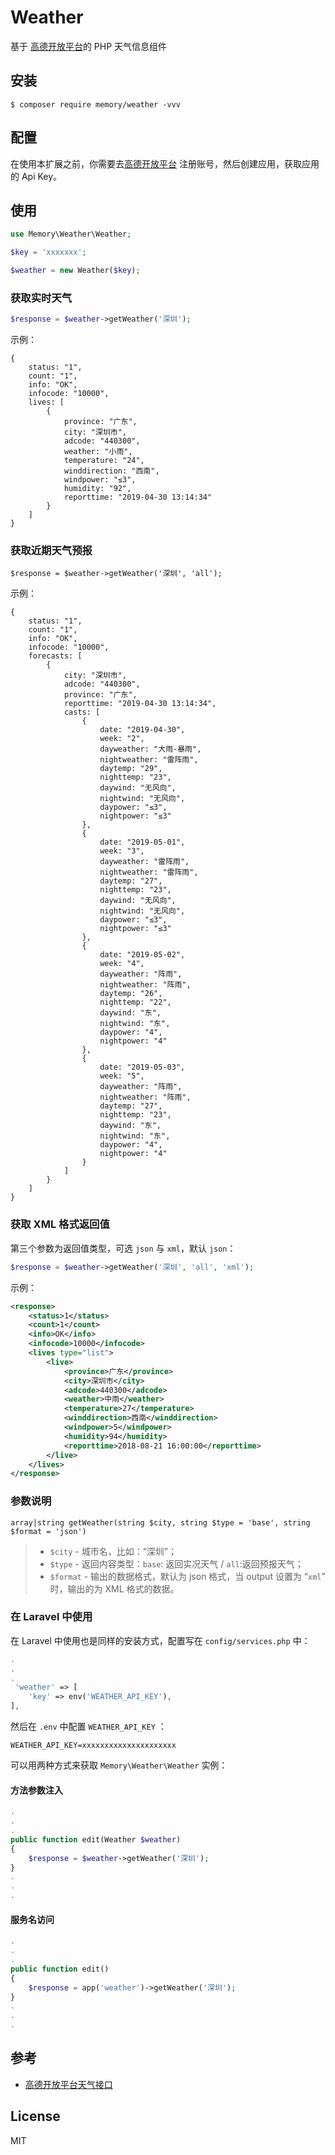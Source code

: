 # Weather
基于 [高德开放平台](https://lbs.amap.com/dev/id/newuser)的 PHP 天气信息组件

## 安装
```ssh
$ composer require memory/weather -vvv
```

## 配置
在使用本扩展之前，你需要去[高德开放平台](https://lbs.amap.com/dev/id/newuser) 注册账号，然后创建应用，获取应用的 Api Key。

## 使用
```php
use Memory\Weather\Weather;

$key = 'xxxxxxx';

$weather = new Weather($key);
```

### 获取实时天气
```php
$response = $weather->getWeather('深圳');
```
示例：
```
{
    status: "1",
    count: "1",
    info: "OK",
    infocode: "10000",
    lives: [
        {
            province: "广东",
            city: "深圳市",
            adcode: "440300",
            weather: "小雨",
            temperature: "24",
            winddirection: "西南",
            windpower: "≤3",
            humidity: "92",
            reporttime: "2019-04-30 13:14:34"
        }
    ]
}
```

### 获取近期天气预报

```
$response = $weather->getWeather('深圳', 'all');
```
示例：
```
{
    status: "1",
    count: "1",
    info: "OK",
    infocode: "10000",
    forecasts: [
        {
            city: "深圳市",
            adcode: "440300",
            province: "广东",
            reporttime: "2019-04-30 13:14:34",
            casts: [
                {
                    date: "2019-04-30",
                    week: "2",
                    dayweather: "大雨-暴雨",
                    nightweather: "雷阵雨",
                    daytemp: "29",
                    nighttemp: "23",
                    daywind: "无风向",
                    nightwind: "无风向",
                    daypower: "≤3",
                    nightpower: "≤3"
                },
                {
                    date: "2019-05-01",
                    week: "3",
                    dayweather: "雷阵雨",
                    nightweather: "雷阵雨",
                    daytemp: "27",
                    nighttemp: "23",
                    daywind: "无风向",
                    nightwind: "无风向",
                    daypower: "≤3",
                    nightpower: "≤3"
                },
                {
                    date: "2019-05-02",
                    week: "4",
                    dayweather: "阵雨",
                    nightweather: "阵雨",
                    daytemp: "26",
                    nighttemp: "22",
                    daywind: "东",
                    nightwind: "东",
                    daypower: "4",
                    nightpower: "4"
                },
                {
                    date: "2019-05-03",
                    week: "5",
                    dayweather: "阵雨",
                    nightweather: "阵雨",
                    daytemp: "27",
                    nighttemp: "23",
                    daywind: "东",
                    nightwind: "东",
                    daypower: "4",
                    nightpower: "4"
                }
            ]
        }
    ]
}
```
### 获取 XML 格式返回值

第三个参数为返回值类型，可选 `json` 与 `xml`，默认 `json`：

```php
$response = $weather->getWeather('深圳', 'all', 'xml');
```

示例：

```xml
<response>
    <status>1</status>
    <count>1</count>
    <info>OK</info>
    <infocode>10000</infocode>
    <lives type="list">
        <live>
            <province>广东</province>
            <city>深圳市</city>
            <adcode>440300</adcode>
            <weather>中雨</weather>
            <temperature>27</temperature>
            <winddirection>西南</winddirection>
            <windpower>5</windpower>
            <humidity>94</humidity>
            <reporttime>2018-08-21 16:00:00</reporttime>
        </live>
    </lives>
</response>
```

### 参数说明

```
array|string getWeather(string $city, string $type = 'base', string $format = 'json')
```

> - `$city` - 城市名，比如：“深圳”；
> - `$type` - 返回内容类型：`base`: 返回实况天气 / `all`:返回预报天气；
> - `$format`  - 输出的数据格式，默认为 json 格式，当 output 设置为 “`xml`” 时，输出的为 XML 格式的数据。

### 在 Laravel 中使用

在 Laravel 中使用也是同样的安装方式，配置写在 `config/services.php` 中：

```php
.
.
.
 'weather' => [
    'key' => env('WEATHER_API_KEY'),
],
```

然后在 `.env` 中配置 `WEATHER_API_KEY` ：

```env
WEATHER_API_KEY=xxxxxxxxxxxxxxxxxxxxx
```

可以用两种方式来获取 `Memory\Weather\Weather` 实例：

#### 方法参数注入

```php
.
.
.
public function edit(Weather $weather) 
{
    $response = $weather->getWeather('深圳');
}
.
.
.
```

#### 服务名访问

```php
.
.
.
public function edit() 
{
    $response = app('weather')->getWeather('深圳');
}
.
.
.
```

## 参考

- [高德开放平台天气接口](https://lbs.amap.com/api/webservice/guide/api/weatherinfo/)

## License

MIT